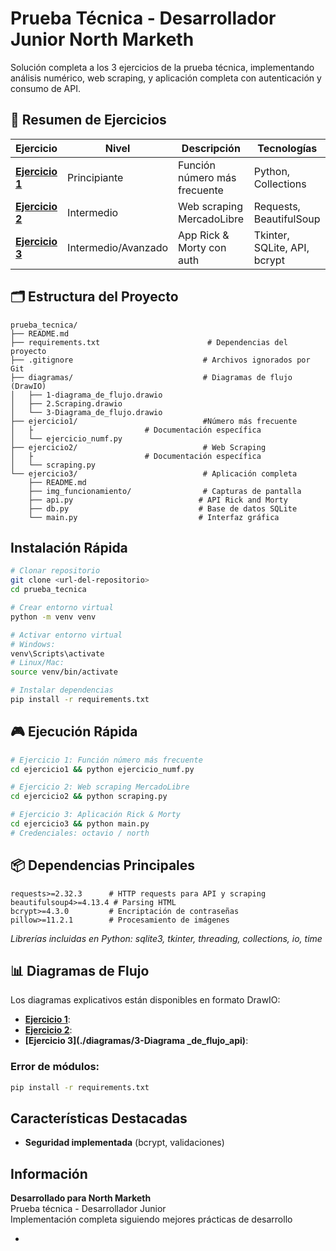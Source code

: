 # Prueba Técnica - Desarrollador Junior North Marketh

Solución completa a los 3 ejercicios de la prueba técnica, implementando análisis numérico, web scraping, y aplicación completa con autenticación y consumo de API.

## 🎯 Resumen de Ejercicios

| Ejercicio | Nivel | Descripción | Tecnologías |
|-----------|-------|-------------|-------------|
| **[Ejercicio 1](./ejercicio1/)** | Principiante | Función número más frecuente | Python, Collections |
| **[Ejercicio 2](./ejercicio2/)** | Intermedio | Web scraping MercadoLibre | Requests, BeautifulSoup |
| **[Ejercicio 3](./ejercicio3/)** | Intermedio/Avanzado | App Rick & Morty con auth | Tkinter, SQLite, API, bcrypt |

## 🗂️ Estructura del Proyecto

```
prueba_tecnica/
├── README.md                              
├── requirements.txt                        # Dependencias del proyecto
├── .gitignore                             # Archivos ignorados por Git
├── diagramas/                             # Diagramas de flujo (DrawIO)
│   ├── 1-diagrama_de_flujo.drawio
│   ├── 2.Scraping.drawio
│   └── 3-Diagrama_de_flujo.drawio
├── ejercicio1/                            #Número más frecuente
│   ├                         # Documentación específica
│   └── ejercicio_numf.py
├── ejercicio2/                            # Web Scraping
│   ├                         # Documentación específica
│   └── scraping.py
└── ejercicio3/                            # Aplicación completa
    ├── README.md                          
    ├── img_funcionamiento/                # Capturas de pantalla
    ├── api.py                            # API Rick and Morty
    ├── db.py                             # Base de datos SQLite
    └── main.py                           # Interfaz gráfica
```

## Instalación Rápida

```bash
# Clonar repositorio
git clone <url-del-repositorio>
cd prueba_tecnica

# Crear entorno virtual
python -m venv venv

# Activar entorno virtual
# Windows:
venv\Scripts\activate
# Linux/Mac:
source venv/bin/activate

# Instalar dependencias
pip install -r requirements.txt
```

## 🎮 Ejecución Rápida

```bash
# Ejercicio 1: Función número más frecuente
cd ejercicio1 && python ejercicio_numf.py

# Ejercicio 2: Web scraping MercadoLibre  
cd ejercicio2 && python scraping.py

# Ejercicio 3: Aplicación Rick & Morty
cd ejercicio3 && python main.py
# Credenciales: octavio / north
```

## 📦 Dependencias Principales

```
requests>=2.32.3      # HTTP requests para API y scraping
beautifulsoup4>=4.13.4 # Parsing HTML
bcrypt>=4.3.0         # Encriptación de contraseñas  
pillow>=11.2.1        # Procesamiento de imágenes
```

*Librerías incluidas en Python: sqlite3, tkinter, threading, collections, io, time*

## 📊 Diagramas de Flujo

Los diagramas explicativos están disponibles en formato DrawIO:
- **[Ejercicio 1](./diagramas/1-diagrama_de_flujo_ej1)**:
- **[Ejercicio 2](./diagramas/2.Scraping.drawio)**: 
- **[Ejercicio 3](./diagramas/3-Diagrama _de_flujo_api)**: 



### Error de módulos:
```bash
pip install -r requirements.txt
```



## Características Destacadas
- **Seguridad implementada** (bcrypt, validaciones)


## Información

**Desarrollado para North Marketh**  
Prueba técnica - Desarrollador Junior  
Implementación completa siguiendo mejores prácticas de desarrollo

-